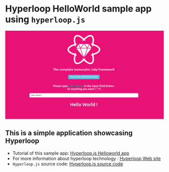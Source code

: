 # Hyperloop HelloWorld sample app using `hyperloop.js`

![Screen](https://github.com/ruby-hyperloop/hyperloop-js-helloworld/blob/master/hyperloophelloworldscreenshot.png)

## This is a simple application showcasing **Hyperloop**

+ Tutorial of this sample app: [Hyperloop.js Helloworld app](http://ruby-hyperloop.io/tutorials/hyperloopjs/helloworld/)
+ For more information about hyperloop technology : [Hyperloop Web site](http://ruby-hyperloop.io/)
+ `Hyperloop.js` source code: [Hyperloop.js source code](https://github.com/ruby-hyperloop/hyperloop-js)